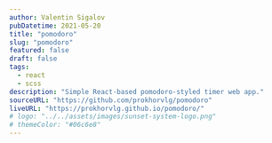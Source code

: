 ```yaml
---
author: Valentin Sigalov
pubDatetime: 2021-05-20
title: "pomodoro"
slug: "pomodoro"
featured: false
draft: false
tags:
  - react
  - scss
description: "Simple React-based pomodoro-styled timer web app."
sourceURL: "https://github.com/prokhorvlg/pomodoro"
liveURL: "https://prokhorvlg.github.io/pomodoro/"
# logo: "../../assets/images/sunset-system-logo.png"
# themeColor: "#06c6e8"
---
```

